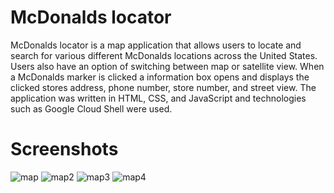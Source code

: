 # McDonalds locator
McDonalds locator is a map application that allows users to locate and search for various different McDonalds locations across the United States. Users also have an option of switching between map or satellite view. When a McDonalds marker is clicked a information box opens and displays the clicked stores address, phone number, store number, and street view. The application was written in HTML, CSS, and JavaScript and technologies such as Google Cloud Shell were used.  

# Screenshots
![map](https://user-images.githubusercontent.com/98442340/182055500-3419ff20-6a74-4809-8ade-f33f8c8129eb.png)
![map2](https://user-images.githubusercontent.com/98442340/182055518-5f865121-a53d-488b-aaae-3f6fd58df616.png)
![map3](https://user-images.githubusercontent.com/98442340/182055717-e719404e-d88e-41b0-9b0e-2830f05005af.png)
![map4](https://user-images.githubusercontent.com/98442340/182057178-ee800804-1cc8-4c13-ab7e-70fcccfad214.png)


